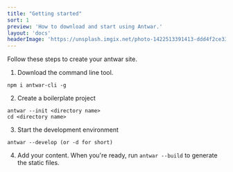 ```yaml
---
title: "Getting started"
sort: 1
preview: 'How to download and start using Antwar.'
layout: 'docs'
headerImage: 'https://unsplash.imgix.net/photo-1422513391413-ddd4f2ce3340?q=75&fm=jpg&s=282e5978de17d6cd2280888d16f06f04'
---
```


Follow these steps to create your antwar site.

1. Download the command line tool.
```
npm i antwar-cli -g
```

2. Create a boilerplate project
```
antwar --init <directory name>
cd <directory name>
```

3. Start the development environment
```
antwar --develop (or -d for short)
```

4. Add your content. When you're ready, run  `antwar --build` to generate the static files.
